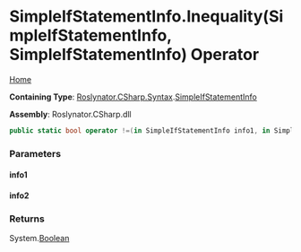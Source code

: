 <a name="_top"></a>

# SimpleIfStatementInfo\.Inequality\(SimpleIfStatementInfo, SimpleIfStatementInfo\) Operator

[Home](../../../../../README.md#_top)

**Containing Type**: [Roslynator.CSharp.Syntax](../../README.md#_top)\.[SimpleIfStatementInfo](../README.md#_top)

**Assembly**: Roslynator\.CSharp\.dll

```csharp
public static bool operator !=(in SimpleIfStatementInfo info1, in SimpleIfStatementInfo info2)
```

### Parameters

#### info1

#### info2

### Returns

System\.[Boolean](https://docs.microsoft.com/en-us/dotnet/api/system.boolean)

